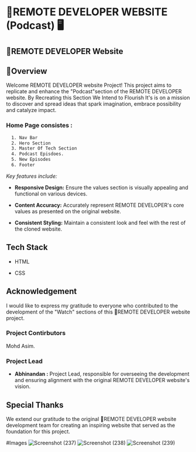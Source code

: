 # 🎯REMOTE DEVELOPER WEBSITE (Podcast) 🖥️

## 🚀REMOTE DEVELOPER Website

## 📌Overview
Welcome REMOTE DEVELOPER website Project! This project aims to replicate and enhance the "Podcast"section of the REMOTE DEVELOPER website. By Recreating this Section We Intend to Flourish It's is on a mission to discover and spread ideas that spark imagination, embrace possibility and catalyze impact.


### Home Page consistes :
```bash
  1. Nav Bar
  2. Hero Section
  3. Master Of Tech Section
  4. Podcast Episdoes.
  5. New Episodes
  6. Footer
```

*Key features include:*
- **Responsive Design:** Ensure the values section is visually appealing and functional on various devices.

- **Content Accuracy:** Accurately represent REMOTE DEVELOPER's core values as presented on the original website.

- **Consistent Styling:** Maintain a consistent look and feel with the rest of the cloned website.

## Tech Stack
- HTML

- CSS


## Acknowledgement

I would like to express my gratitude to everyone who contributed to the development of the "Watch" sections of this 🚀REMOTE DEVELOPER website project. 

### Project Contirbutors

Mohd Asim.

### Project Lead

- **Abhinandan :** Project Lead, responsible for overseeing the development and ensuring alignment with the original REMOTE DEVELOPER website's vision.

## Special Thanks

We extend our gratitude to the original 🚀REMOTE DEVELOPER website development team for creating an inspiring website that served as the foundation for this project.

#Images
![Screenshot (237)](https://github.com/Abhinandan411/Remote-Developer-Geekathon/assets/140525001/6616f56c-d3e5-432e-80da-6a65d0fcf3b5)
![Screenshot (238)](https://github.com/Abhinandan411/Remote-Developer-Geekathon/assets/140525001/f2443b2b-751f-4601-be0e-a43a987bec27)
![Screenshot (239)](https://github.com/Abhinandan411/Remote-Developer-Geekathon/assets/140525001/438d6eaf-89dd-499c-b281-1b423135c30b)
